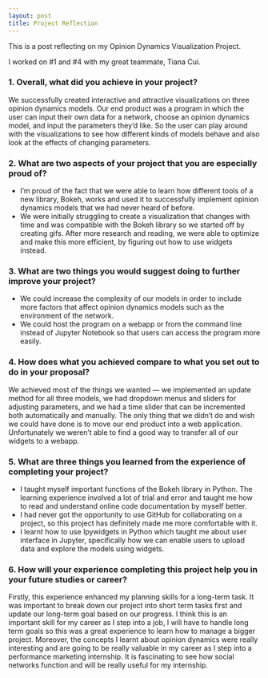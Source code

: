 ```yaml
---
layout: post
title: Project Reflection
---
```

This is a post reflecting on my Opinion Dynamics Visualization Project. 

I worked on #1 and #4 with my great teammate, Tiana Cui.

### 1. Overall, what did you achieve in your project?

  We successfully created interactive and attractive visualizations on three opinion dynamics models. Our end product was a program in which the user can input their own data for a network, choose an opinion dynamics model, and input the parameters they’d like. So the user can play around with the visualizations to see how different kinds of models behave and also look at the effects of changing parameters.

### 2. What are two aspects of your project that you are especially proud of?

  - I’m proud of the fact that we were able to learn how different tools of a new library, Bokeh, works and used it to successfully implement opinion dynamics models that we had never heard of before. 
  - We were initially struggling to create a visualization that changes with time and was compatible with the Bokeh library so we started off by creating gifs. After more research and reading, we were able to optimize and make this more efficient, by figuring out how to use widgets instead.

### 3. What are two things you would suggest doing to further improve your project?

  - We could increase the complexity of our models in order to include more factors that affect opinion dynamics models such as the environment of the network.
  - We could host the program on a webapp or from the command line instead of Jupyter Notebook so that users can access the program more easily.

### 4. How does what you achieved compare to what you set out to do in your proposal?

  We achieved most of the things we wanted — we implemented an update method for all three models, we had dropdown menus and sliders for adjusting parameters, and we had a time slider that can be incremented both automatically and manually. The only thing that we didn’t do and wish we could have done is to move our end product into a web application. Unfortunately we weren’t able to find a good way to transfer all of our widgets to a webapp.

### 5. What are three things you learned from the experience of completing your project?

  - I taught myself important functions of the Bokeh library in Python. The learning experience involved a lot of trial and error and taught me how to read and understand online code documentation by myself better.
  - I had never got the opportunity to use GitHub for collaborating on a project, so this project has definitely made me more comfortable with it.
  - I learnt how to use Ipywidgets in Python which taught me about user interface in Jupyter, specifically how we can enable users to  upload data and explore the models using widgets.


### 6. How will your experience completing this project help you in your future studies or career?

  Firstly, this experience enhanced my planning skills for a long-term task. It was important to break down our project into short term tasks first and update our long-term goal based on our progress. I think this is an important skill for my career as I step into a job, I will have to handle long term goals so this was a great experience to learn how to manage a bigger project. Moreover, the concepts I learnt about opinion dynamics were really interesting and are going to be really valuable in my career as I step into a performance marketing internship. It is fascinating to see how social networks function and will be really useful for my internship.

